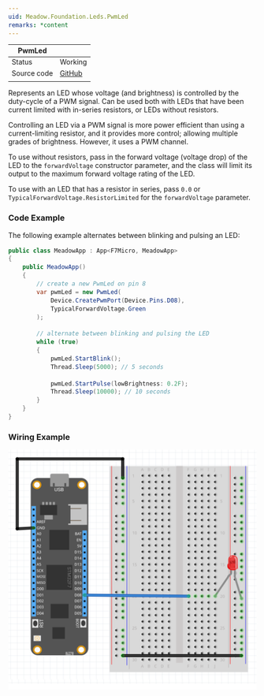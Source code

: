 ```yaml
---
uid: Meadow.Foundation.Leds.PwmLed
remarks: *content
---
```


| PwmLed      |             |
|-------------|-------------|
| Status      | Working     |
| Source code | [GitHub](https://github.com/WildernessLabs/Meadow.Foundation/tree/master/Source/Meadow.Foundation.Core/Leds/)  |
| | |

Represents an LED whose voltage (and brightness) is controlled by the duty-cycle of a PWM signal. Can be used both with LEDs that have been current limited with in-series resistors, or LEDs without resistors.

Controlling an LED via a PWM signal is more power efficient than using a current-limiting resistor, and it provides more control; allowing multiple grades of brightness. However, it uses a PWM channel.

To use without resistors, pass in the forward voltage (voltage drop) of the LED to the `forwardVoltage` constructor parameter, and the class will limit its output to the maximum forward voltage rating of the LED.

To use with an LED that has a resistor in series, pass `0.0` or `TypicalForwardVoltage.ResistorLimited` for the `forwardVoltage` parameter.

### Code Example

The following example alternates between blinking and pulsing an LED:

```csharp
public class MeadowApp : App<F7Micro, MeadowApp>
{
    public MeadowApp()
    {
        // create a new PwmLed on pin 8
        var pwmLed = new PwmLed(
            Device.CreatePwmPort(Device.Pins.D08),
            TypicalForwardVoltage.Green
        );

        // alternate between blinking and pulsing the LED 
        while (true)
        {
            pwmLed.StartBlink();
            Thread.Sleep(5000); // 5 seconds

            pwmLed.StartPulse(lowBrightness: 0.2F);
            Thread.Sleep(10000); // 10 seconds
        }
    }
}
```

### Wiring Example

![](../../API_Assets/Meadow.Foundation.Leds.PwmLed/PwmLed.svg)
